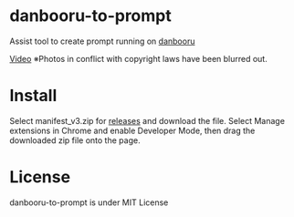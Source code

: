 # danbooru-to-prompt

Assist tool to create prompt running on [danbooru](https://danbooru.donmai.us/)<br>

[Video](https://twitter.com/faa0311/status/1579917156657303552) ※Photos in conflict with copyright laws have been blurred out.

# Install

Select manifest_v3.zip for [releases](https://github.com/fa0311/twitter-multiple-video-play-assistant/releases) and download the file.
Select Manage extensions in Chrome and enable Developer Mode, then drag the downloaded zip file onto the page.

# License

danbooru-to-prompt is under MIT License
